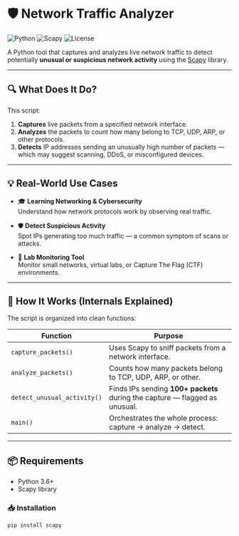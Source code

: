 # 🛡️ Network Traffic Analyzer

![Python](https://img.shields.io/badge/Python-3.6%2B-blue.svg)
![Scapy](https://img.shields.io/badge/Scapy-Network%20Sniffer-green)
![License](https://img.shields.io/badge/License-MIT-lightgrey)

A Python tool that captures and analyzes live network traffic to detect potentially **unusual or suspicious network activity** using the [Scapy](https://scapy.net/) library.

---

## 🔍 What Does It Do?

This script:

1. **Captures** live packets from a specified network interface.
2. **Analyzes** the packets to count how many belong to TCP, UDP, ARP, or other protocols.
3. **Detects** IP addresses sending an unusually high number of packets — which may suggest scanning, DDoS, or misconfigured devices.

---

## 💡 Real-World Use Cases

- 🎓 **Learning Networking & Cybersecurity**  
  Understand how network protocols work by observing real traffic.

- 🛡️ **Detect Suspicious Activity**  
  Spot IPs generating too much traffic — a common symptom of scans or attacks.

- 🧪 **Lab Monitoring Tool**  
  Monitor small networks, virtual labs, or Capture The Flag (CTF) environments.

---

## 🧠 How It Works (Internals Explained)

The script is organized into clean functions:

| Function | Purpose |
|---------|---------|
| `capture_packets()` | Uses Scapy to sniff packets from a network interface. |
| `analyze_packets()` | Counts how many packets belong to TCP, UDP, ARP, or other. |
| `detect_unusual_activity()` | Finds IPs sending **100+ packets** during the capture — flagged as unusual. |
| `main()` | Orchestrates the whole process: capture → analyze → detect. |

---

## 📦 Requirements

- Python 3.6+
- Scapy library

### 📥 Installation

```bash
pip install scapy
